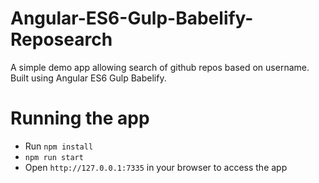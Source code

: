 # Angular-ES6-Gulp-Babelify-Reposearch
A simple demo app allowing search of github repos based on username. Built using Angular ES6 Gulp Babelify.

# Running the app
* Run `npm install`
* `npm run start`
* Open `http://127.0.0.1:7335` in your browser to access the app
